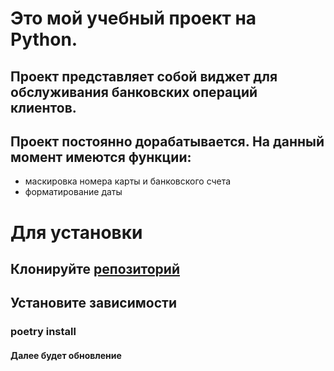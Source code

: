 # Это мой учебный проект на Python.

## Проект представляет собой виджет для обслуживания банковских операций клиентов. 
## Проект постоянно дорабатывается. На данный момент имеются функции:
- маскировка номера карты и банковского счета
- форматирование даты

# Для установки

## Клонируйте [репозиторий](https://github.com/Klimchuk-sergei/Learning.git)

## Установите зависимости
### poetry install


#### Далее будет обновление